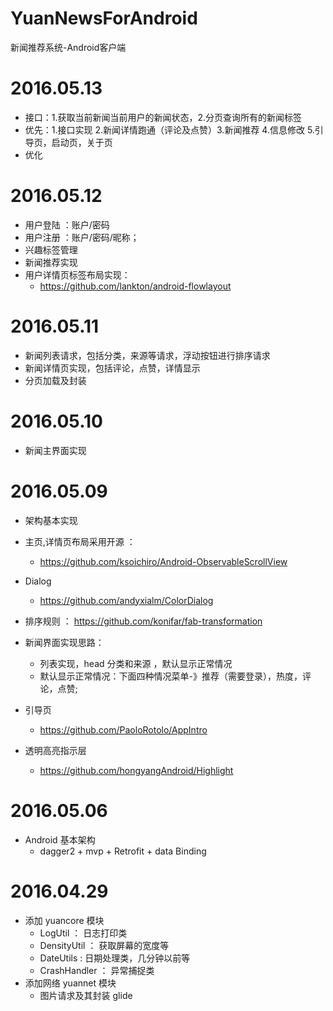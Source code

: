 # YuanNewsForAndroid
新闻推荐系统-Android客户端

# 2016.05.13
  * 接口：1.获取当前新闻当前用户的新闻状态，2.分页查询所有的新闻标签
  * 优先：1.接口实现 2.新闻详情跑通（评论及点赞）3.新闻推荐 4.信息修改 5.引导页，启动页，关于页
  * 优化

# 2016.05.12
 * 用户登陆 ：账户/密码 
 * 用户注册 ：账户/密码/昵称；
 * 兴趣标签管理
 * 新闻推荐实现
 * 用户详情页标签布局实现：
    * https://github.com/lankton/android-flowlayout

# 2016.05.11
 * 新闻列表请求，包括分类，来源等请求，浮动按钮进行排序请求
 * 新闻详情页实现，包括评论，点赞，详情显示
 * 分页加载及封装

# 2016.05.10
 * 新闻主界面实现

# 2016.05.09
 * 架构基本实现
 * 主页,详情页布局采用开源 ： 
    * https://github.com/ksoichiro/Android-ObservableScrollView
    
 * Dialog 
    * https://github.com/andyxialm/ColorDialog
 * 排序规则 ： https://github.com/konifar/fab-transformation
 
 * 新闻界面实现思路：
      * 列表实现，head 分类和来源 ，默认显示正常情况
      * 默认显示正常情况：下面四种情况菜单-》推荐（需要登录），热度，评论，点赞;
      
 * 引导页
    * https://github.com/PaoloRotolo/AppIntro
 * 透明高亮指示层
    * https://github.com/hongyangAndroid/Highlight

# 2016.05.06
 * Android 基本架构
    * dagger2 + mvp + Retrofit + data Binding 

# 2016.04.29
 * 添加 yuancore 模块
    * LogUtil ： 日志打印类
    * DensityUtil ： 获取屏幕的宽度等
    * DateUtils : 日期处理类，几分钟以前等
    * CrashHandler ： 异常捕捉类
 * 添加网络 yuannet 模块
    * 图片请求及其封装 glide